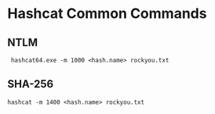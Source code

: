 # Hashcat Common Commands

## NTLM
```
 hashcat64.exe -m 1000 <hash.name> rockyou.txt
```

## SHA-256
```
hashcat -m 1400 <hash.name> rockyou.txt
```